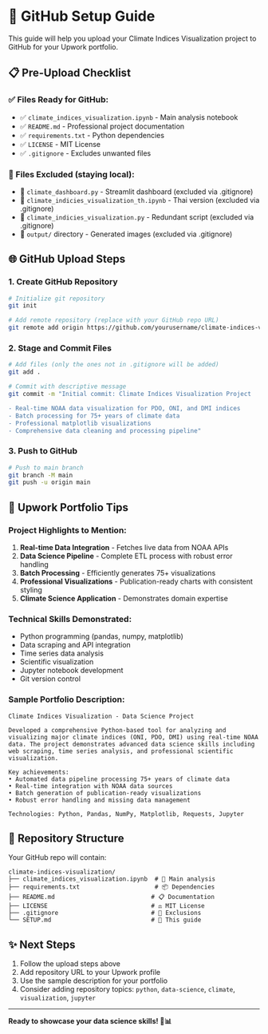 # 🚀 GitHub Setup Guide

This guide will help you upload your Climate Indices Visualization project to GitHub for your Upwork portfolio.

## 📋 Pre-Upload Checklist

### ✅ Files Ready for GitHub:
- ✅ `climate_indices_visualization.ipynb` - Main analysis notebook
- ✅ `README.md` - Professional project documentation
- ✅ `requirements.txt` - Python dependencies
- ✅ `LICENSE` - MIT License
- ✅ `.gitignore` - Excludes unwanted files

### 🚫 Files Excluded (staying local):
- 🚫 `climate_dashboard.py` - Streamlit dashboard (excluded via .gitignore)
- 🚫 `climate_indicies_visualization_th.ipynb` - Thai version (excluded via .gitignore)  
- 🚫 `climate_indicies_visualization.py` - Redundant script (excluded via .gitignore)
- 🚫 `output/` directory - Generated images (excluded via .gitignore)

## 🌐 GitHub Upload Steps

### 1. Create GitHub Repository
```bash
# Initialize git repository
git init

# Add remote repository (replace with your GitHub repo URL)
git remote add origin https://github.com/yourusername/climate-indices-visualization.git
```

### 2. Stage and Commit Files
```bash
# Add files (only the ones not in .gitignore will be added)
git add .

# Commit with descriptive message
git commit -m "Initial commit: Climate Indices Visualization Project

- Real-time NOAA data visualization for PDO, ONI, and DMI indices
- Batch processing for 75+ years of climate data
- Professional matplotlib visualizations
- Comprehensive data cleaning and processing pipeline"
```

### 3. Push to GitHub
```bash
# Push to main branch
git branch -M main
git push -u origin main
```

## 🎯 Upwork Portfolio Tips

### Project Highlights to Mention:
1. **Real-time Data Integration** - Fetches live data from NOAA APIs
2. **Data Science Pipeline** - Complete ETL process with robust error handling
3. **Batch Processing** - Efficiently generates 75+ visualizations
4. **Professional Visualizations** - Publication-ready charts with consistent styling
5. **Climate Science Application** - Demonstrates domain expertise

### Technical Skills Demonstrated:
- Python programming (pandas, numpy, matplotlib)
- Data scraping and API integration
- Time series data analysis
- Scientific visualization
- Jupyter notebook development
- Git version control

### Sample Portfolio Description:
```
Climate Indices Visualization - Data Science Project

Developed a comprehensive Python-based tool for analyzing and visualizing major climate indices (ONI, PDO, DMI) using real-time NOAA data. The project demonstrates advanced data science skills including web scraping, time series analysis, and professional scientific visualization.

Key achievements:
• Automated data pipeline processing 75+ years of climate data
• Real-time integration with NOAA data sources
• Batch generation of publication-ready visualizations
• Robust error handling and missing data management

Technologies: Python, Pandas, NumPy, Matplotlib, Requests, Jupyter
```

## 🔗 Repository Structure
Your GitHub repo will contain:
```
climate-indices-visualization/
├── climate_indices_visualization.ipynb  # 📓 Main analysis
├── requirements.txt                     # 📦 Dependencies  
├── README.md                           # 📋 Documentation
├── LICENSE                             # ⚖️ MIT License
├── .gitignore                          # 🚫 Exclusions
└── SETUP.md                            # 🚀 This guide
```

## ✨ Next Steps
1. Follow the upload steps above
2. Add repository URL to your Upwork profile
3. Use the sample description for your portfolio
4. Consider adding repository topics: `python`, `data-science`, `climate`, `visualization`, `jupyter`

---
**Ready to showcase your data science skills! 🌊📊** 